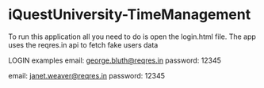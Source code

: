 # iQuestUniversity-TimeManagement

To run this application all you need to do is open the login.html file.
The app uses the reqres.in api to fetch fake users data

LOGIN examples
email: george.bluth@reqres.in
password: 12345

email: janet.weaver@reqres.in
password: 12345